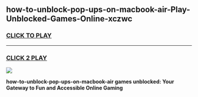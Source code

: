 
## how-to-unblock-pop-ups-on-macbook-air-Play-Unblocked-Games-Online-xczwc
<h3>
<a href="https://premium76.site?title=how-to-unblock-pop-ups-on-macbook-air&ref=25A">CLICK TO PLAY</a></h3>
<hr>

<h3>
<a href="https://premium76.site?title=how-to-unblock-pop-ups-on-macbook-air&ref=25A">CLICK 2 PLAY</a>
  
</h3>

<a href="https://premium76.site?title=how-to-unblock-pop-ups-on-macbook-air&ref=25A"><img src="https://clearcache.store/games.png"></a>


**how-to-unblock-pop-ups-on-macbook-air games unblocked: Your Gateway to Fun and Accessible Online Gaming**
